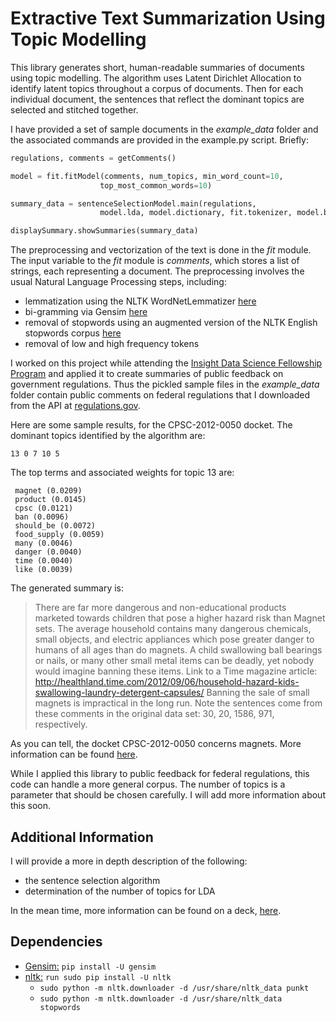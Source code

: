 # Extractive Text Summarization Using Topic Modelling

This library generates short, human-readable summaries of documents using topic modelling. The algorithm uses Latent Dirichlet Allocation to identify latent topics throughout a corpus of documents. Then for each individual document, the sentences that reflect the dominant topics are selected and stitched together.

I have provided a set of sample documents in the *example_data* folder and the associated commands are provided in the example.py script. Briefly:

```python
regulations, comments = getComments()

model = fit.fitModel(comments, num_topics, min_word_count=10, 
                    top_most_common_words=10)

summary_data = sentenceSelectionModel.main(regulations, 
                    model.lda, model.dictionary, fit.tokenizer, model.bigramizer)

displaySummary.showSummaries(summary_data)
```
The preprocessing and vectorization of the text is done in the *fit* module. The input variable to the *fit* module is *comments*, which stores a list of strings, each representing a document. The preprocessing involves the usual Natural Language Processing steps, including:
* lemmatization using the NLTK WordNetLemmatizer [here](http://www.nltk.org/api/nltk.stem.html#module-nltk.stem.wordnet) 
* bi-gramming via Gensim [here](https://radimrehurek.com/gensim/models/phrases.html)
* removal of stopwords using an augmented version of the NLTK English stopwords corpus [here](http://www.nltk.org/nltk_data/)
* removal of low and high frequency tokens

I worked on this project while attending the [Insight Data Science Fellowship Program](http://insightdatascience.com/) and applied it to create summaries of public feedback on government regulations. Thus the pickled sample files in the *example_data* folder contain public comments on federal regulations that I downloaded from the API at [regulations.gov](https://www.regulations.gov/).

Here are some sample results, for the CPSC-2012-0050 docket. The dominant topics identified by the algorithm are:
```
13 0 7 10 5
```
The top terms and associated weights for topic 13 are:
```
 magnet (0.0209)
 product (0.0145)
 cpsc (0.0121)
 ban (0.0096)
 should_be (0.0072)
 food_supply (0.0059)
 many (0.0046)
 danger (0.0040)
 time (0.0040)
 like (0.0039)
```
The generated summary is:
> There are far more dangerous and non-educational products marketed towards children that pose a higher hazard risk than Magnet sets.
> The average household contains many dangerous chemicals, small  objects, and electric appliances which pose greater danger to humans of all ages  than do magnets.
> A child swallowing ball bearings or nails, or many other small metal items can be deadly, yet nobody would imagine banning these items.
> Link to a Time magazine article: http://healthland.time.com/2012/09/06/household-hazard-kids-swallowing-laundry-detergent-capsules/  Banning the sale of small magnets is impractical in the long run.
Note the sentences come from these comments in the original data set: 30, 20, 1586, 971, respectively. 

As you can tell, the docket CPSC-2012-0050 concerns magnets. More information can be found [here](https://www.regulations.gov/document?D=CPSC-2012-0050-0001).

While I applied this library to public feedback for federal regulations, this code can handle a more general corpus. The number of topics is a parameter that should be chosen carefully. I will add more information about this soon.

## Additional Information

I will provide a more in depth description of the following:
* the sentence selection algorithm
* determination of the number of topics for LDA

In the mean time, more information can be found on a deck, [here](http://commentstldr.com/presentation).

## Dependencies

* [Gensim:](https://github.com/RaRe-Technologies/gensim) `pip install -U gensim`
* [nltk:](http://www.nltk.org/) `run sudo pip install -U nltk`
  * `sudo python -m nltk.downloader -d /usr/share/nltk_data punkt`
  * `sudo python -m nltk.downloader -d /usr/share/nltk_data stopwords`
